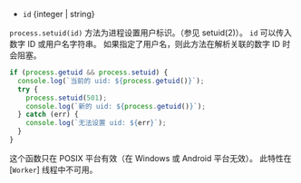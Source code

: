 <!-- YAML
added: v0.1.28
-->
* `id` {integer | string}

`process.setuid(id)` 方法为进程设置用户标识。（参见 setuid(2)）。
`id` 可以传入数字 ID 或用户名字符串。
如果指定了用户名，则此方法在解析关联的数字 ID 时会阻塞。

```js
if (process.getuid && process.setuid) {
  console.log(`当前的 uid: ${process.getuid()}`);
  try {
    process.setuid(501);
    console.log(`新的 uid: ${process.getuid()}`);
  } catch (err) {
    console.log(`无法设置 uid: ${err}`);
  }
}
```

这个函数只在 POSIX 平台有效（在 Windows 或 Android 平台无效）。
此特性在 [`Worker`] 线程中不可用。

